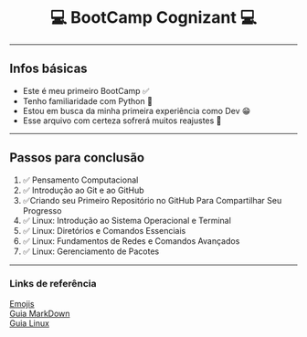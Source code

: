 # <center>:computer: BootCamp Cognizant :computer:<center>
---
## **Infos básicas**
- Este é meu primeiro BootCamp :white_check_mark: 
- Tenho familiaridade com Python :snake:
- Estou em busca da minha primeira experiência como Dev :grin:
- Esse arquivo com certeza sofrerá muitos reajustes :construction_worker:
----
## **Passos para conclusão**
1. :white_check_mark: Pensamento Computacional
2. :white_check_mark: Introdução ao Git e ao GitHub
3. :white_check_mark:Criando seu Primeiro Repositório no GitHub Para Compartilhar Seu Progresso
4. :white_check_mark: Linux: Introdução ao Sistema Operacional e Terminal
5. :white_check_mark: Linux: Diretórios e Comandos Essenciais
6. :white_check_mark: Linux: Fundamentos de Redes e Comandos Avançados
7. :white_check_mark: Linux: Gerenciamento de Pacotes
---
### **Links de referência**
[Emojis](https://gist.github.com/rxaviers/7360908)\
[Guia MarkDown](https://www.markdownguide.org/basic-syntax/)\
[Guia Linux](https://github.com/LucasHe4rt/linux4noobs)